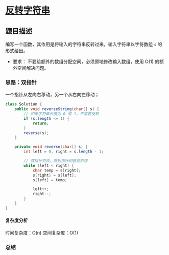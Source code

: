 # [反转字符串](反转字符串"[题目地址](https://leetcode.cn/problems/reverse-string/)")

## 题目描述
编写一个函数，其作用是将输入的字符串反转过来。输入字符串以字符数组 `s` 的形式给出。
- 要求： 不要给额外的数组分配空间，必须原地修改输入数组，使用 O(1) 的额外空间解决问题。

### 思路：双指针
一个指针从左向右移动，另一个从右向左移动；

```java
class Solution {
    public void reverseString(char[] s) {
        // 如果字符串长度为 0 或 1，不需要反转
        if (s.length <= 1) {
            return;
        }
        reverse(s);
    }

    private void reverse(char[] s) {
        int left = 0, right = s.length - 1;

        // 双指针交换，直到指针相遇或交错
        while (left < right) {
            char temp = s[right];
            s[right] = s[left];
            s[left] = temp;

            left++;
            right--;
        }
    }
}

```

#### 复杂度分析
时间复杂度：O(n)
空间复杂度：O(1)

### 总结
